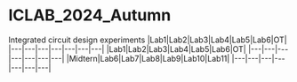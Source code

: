 # ICLAB_2024_Autumn
Integrated circuit design experiments
|Lab1|Lab2|Lab3|Lab4|Lab5|Lab6|OT|
|---|---|---|---|---|---|---|
|Lab1|Lab2|Lab3|Lab4|Lab5|Lab6|OT|
|---|---|---|---|---|---|---|
|Midtern|Lab6|Lab7|Lab8|Lab9|Lab10|Lab11|
|---|---|---|---|---|---|---|
